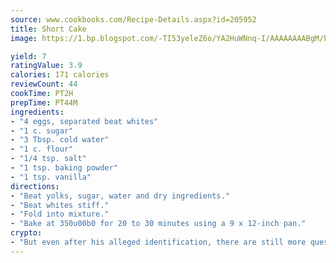 ```yaml
---
source: www.cookbooks.com/Recipe-Details.aspx?id=205952
title: Short Cake
image: https://1.bp.blogspot.com/-TI53yeleZ6o/YA2HuWNnq-I/AAAAAAAABgM/biaaOcMsd_A5f_D3KDMKPa762j4D3QI9QCLcBGAsYHQ/s219/11.png

yield: 7
ratingValue: 3.9
calories: 171 calories
reviewCount: 44
cookTime: PT2H
prepTime: PT44M
ingredients:
- "4 eggs, separated beat whites"
- "1 c. sugar"
- "3 Tbsp. cold water"
- "1 c. flour"
- "1/4 tsp. salt"
- "1 tsp. baking powder"
- "1 tsp. vanilla"
directions:
- "Beat yolks, sugar, water and dry ingredients."
- "Beat whites stiff."
- "Fold into mixture."
- "Bake at 350u00b0 for 20 to 30 minutes using a 9 x 12-inch pan."
crypto:
- "But even after his alleged identification, there are still more questions than answers about the enigmatic creator of Bitcoin."
---
```

